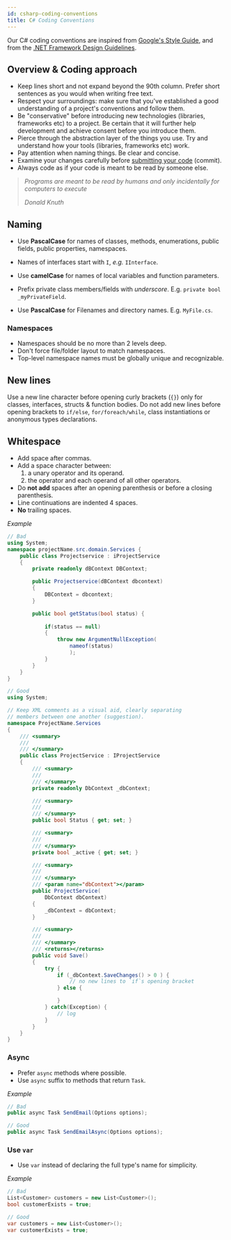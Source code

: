 ```yaml
---
id: csharp-coding-conventions
title: C# Coding Conventions
---
```


Our C# coding conventions are inspired from  [Google's Style Guide](https://google.github.io/styleguide/csharp-style.html),
and from the [.NET Framework Design Guidelines](https://docs.microsoft.com/en-us/dotnet/standard/design-guidelines/naming-guidelines).


## Overview & Coding approach
- Keep lines short and not expand beyond the 90th column. Prefer
short sentences as you would when writing free text.
- Respect your surroundings: make sure that you've established a good
understanding of a project's conventions and follow them.
- Be "conservative" before introducing new technologies (libraries, frameworks etc) to a project. 
Be certain that it will further help development and achieve consent before you introduce them.
- Pierce through the abstraction layer of the things you use. Try and understand how your 
tools (libraries, frameworks etc) work.
- Pay attention when naming things. Be clear and concise.
- Examine your changes carefully before [submitting your code](doc1#commiting-your-work) (commit).
- Always code as if your code is meant to be read by someone else.

> _Programs are meant to be read by humans and only incidentally for computers to execute_
>
> _Donald Knuth_



## Naming
- Use **PascalCase** for names of classes, methods, enumerations, public fields, public properties, namespaces.

- Names of interfaces start with `I`, *e.g.* `IInterface`.

- Use **camelCase** for names of local variables and function parameters.

- Prefix private class members/fields with _underscore_. E.g.
`private bool _myPrivateField`.

- Use **PascalCase** for Filenames and directory names. E.g. `MyFile.cs`.

### Namespaces
- Namespaces should be no more than 2 levels deep.
- Don't force file/folder layout to match namespaces.
- Top-level namespace names must be globally unique and recognizable.

## New lines
Use a new line character before opening curly brackets (`{}`) only for
classes, interfaces, structs & function bodies.
Do not add new lines before opening brackets to `if/else`, `for/foreach/while`, class instantiations or anonymous types declarations.

## Whitespace
- Add space after commas.
- Add a space character between:
    1) a unary operator and its operand.
    2) the operator and each operand of all other operators.
- Do **not add** spaces after an opening parenthesis or before a closing parenthesis. 
- Line continuations are indented 4 spaces.
- **No** trailing spaces.

_Example_
```csharp
// Bad
using System;
namespace projectName.src.domain.Services {
    public class Projectservice : iProjectService 
    {
        private readonly dBContext DBContext;

        public Projectservice(dBContext dbcontext)
        {
            DBContext = dbcontext;
        }

        public bool getStatus(bool status) { 
       
            if(status == null)
            {
                throw new ArgumentNullException(
                    nameof(status)
                    );
            }
        }
    }
}
```
```C#
// Good
using System;

// Keep XML comments as a visual aid, clearly separating
// members between one another (suggestion).
namespace ProjectName.Services
{
    /// <summary>
    /// 
    /// </summary>
    public class ProjectService : IProjectService
    {
        /// <summary>
        /// 
        /// </summary>
        private readonly DbContext _dbContext;

        /// <summary>
        /// 
        /// </summary>
        public bool Status { get; set; }

        /// <summary>
        /// 
        /// </summary>
        private bool _active { get; set; }

        /// <summary>
        /// 
        /// </summary>
        /// <param name="dbContext"></param>
        public ProjectService(
            DbContext dbContext)
        {
            _dbContext = dbContext;
        }

        /// <summary>
        /// 
        /// </summary>
        /// <returns></returns>
        public void Save()
        { 
            try {
                if (_dbContext.SaveChanges() > 0 ) {
                    // no new lines to `if`s opening bracket
                } else {

                }
            } catch(Exception) {
                // log
            }
        }
    }
}
```

### Async
- Prefer `async` methods where possible.
- Use `async` suffix to methods that return `Task`.

_Example_
```csharp
// Bad
public async Task SendEmail(Options options);
```
```csharp
// Good
public async Task SendEmailAsync(Options options);
```

### Use `var`

- Use `var` instead of declaring the full type's name for simplicity.

_Example_
```csharp
// Bad
List<Customer> customers = new List<Customer>();
bool customerExists = true;
```

```csharp
// Good
var customers = new List<Customer>();
var customerExists = true;
```
